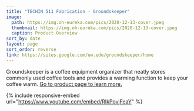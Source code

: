 ```yaml
---
title: "TECHIN 511 Fabrication - Groundskeeper"
image: 
  path: https://img.oh-eureka.com/pics/2020-12-13-cover.jpeg
  thumbnail: https://img.oh-eureka.com/pics/2020-12-13-cover.jpeg
  caption: Product Overview
sort_by: date
layout: page
sort_order: reverse
link: https://sites.google.com/uw.edu/groundskeeper/home
---
```

Groundskeeper is a coffee equipment organizer that neatly stores commonly used coffee tools and provides a warming function to keep your coffee warm.
[Go to product page to learn more.](https://sites.google.com/uw.edu/groundskeeper/home)

{% include responsive-embed url="https://www.youtube.com/embed/RIkPovjFeaY" %}